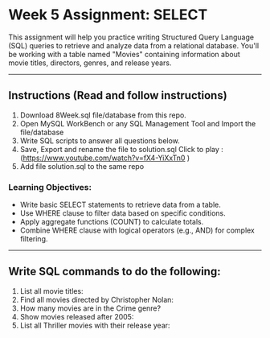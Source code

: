 # Week 5 Assignment: SELECT 

This assignment will help you practice writing Structured Query Language (SQL) queries to retrieve and analyze data from a relational database. You'll be working with a table named "Movies" containing information about movie titles, directors, genres, and release years.
__________________________________________________________________________________________________
## Instructions (Read and follow instructions)

1. Download 8Week.sql file/database from this repo.
2. Open MySQL WorkBench or any SQL Management Tool and Import the file/database 
3. Write SQL scripts to answer all questions below. 
4. Save, Export and rename the file to solution.sql Click to play : (https://www.youtube.com/watch?v=fX4-YiXxTn0 )
5. Add file solution.sql to the same repo

### Learning Objectives:

- Write basic SELECT statements to retrieve data from a table.
- Use WHERE clause to filter data based on specific conditions.
- Apply aggregate functions (COUNT) to calculate totals.
- Combine WHERE clause with logical operators (e.g., AND) for complex filtering.
__________________________________________________________________________________________________

## Write SQL commands to do the following: 

1. List all movie titles:
2. Find all movies directed by Christopher Nolan:
3. How many movies are in the Crime genre?
4. Show movies released after 2005:
5. List all Thriller movies with their release year:


